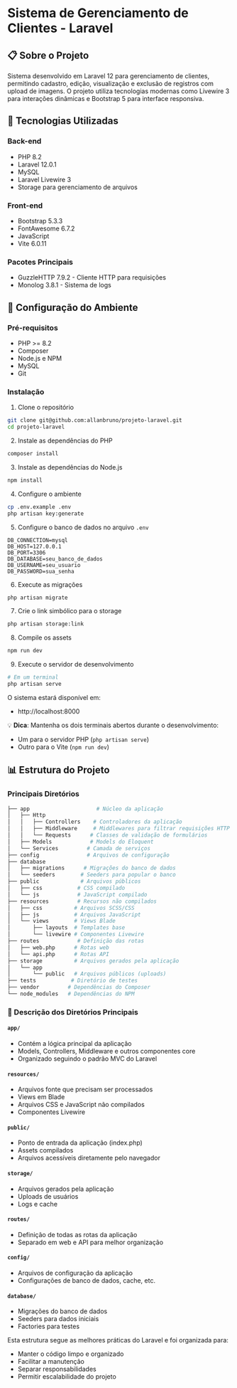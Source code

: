 # Sistema de Gerenciamento de Clientes - Laravel

## 📋 Sobre o Projeto
Sistema desenvolvido em Laravel 12 para gerenciamento de clientes, permitindo cadastro, edição, visualização e exclusão de registros com upload de imagens. O projeto utiliza tecnologias modernas como Livewire 3 para interações dinâmicas e Bootstrap 5 para interface responsiva.

## 🚀 Tecnologias Utilizadas

### Back-end
- PHP 8.2
- Laravel 12.0.1
- MySQL
- Laravel Livewire 3
- Storage para gerenciamento de arquivos

### Front-end
- Bootstrap 5.3.3
- FontAwesome 6.7.2
- JavaScript
- Vite 6.0.11

### Pacotes Principais
- GuzzleHTTP 7.9.2 - Cliente HTTP para requisições
- Monolog 3.8.1 - Sistema de logs

## 🔧 Configuração do Ambiente

### Pré-requisitos
- PHP >= 8.2
- Composer
- Node.js e NPM
- MySQL
- Git

### Instalação

1. Clone o repositório
```bash
git clone git@github.com:allanbruno/projeto-laravel.git
cd projeto-laravel
```

2. Instale as dependências do PHP
```bash
composer install
```

3. Instale as dependências do Node.js
```bash
npm install
```

4. Configure o ambiente
```bash
cp .env.example .env
php artisan key:generate
```

5. Configure o banco de dados no arquivo `.env`
```env
DB_CONNECTION=mysql
DB_HOST=127.0.0.1
DB_PORT=3306
DB_DATABASE=seu_banco_de_dados
DB_USERNAME=seu_usuario
DB_PASSWORD=sua_senha
```

6. Execute as migrações
```bash
php artisan migrate
```

7. Crie o link simbólico para o storage
```bash
php artisan storage:link
```

8. Compile os assets
```bash
npm run dev
```

9. Execute o servidor de desenvolvimento
```bash
# Em um terminal
php artisan serve
```

O sistema estará disponível em:
- http://localhost:8000

💡 **Dica**: Mantenha os dois terminais abertos durante o desenvolvimento:
- Um para o servidor PHP (`php artisan serve`)
- Outro para o Vite (`npm run dev`)

## 📊 Estrutura do Projeto

### Principais Diretórios
```bash
├── app                     # Núcleo da aplicação
│   ├── Http               
│   │   ├── Controllers    # Controladores da aplicação
│   │   ├── Middleware     # Middlewares para filtrar requisições HTTP
│   │   └── Requests      # Classes de validação de formulários
│   ├── Models            # Models do Eloquent
│   └── Services         # Camada de serviços
├── config               # Arquivos de configuração
├── database            
│   ├── migrations      # Migrações do banco de dados
│   └── seeders        # Seeders para popular o banco
├── public             # Arquivos públicos
│   ├── css           # CSS compilado
│   └── js            # JavaScript compilado
├── resources         # Recursos não compilados
│   ├── css          # Arquivos SCSS/CSS
│   ├── js           # Arquivos JavaScript
│   └── views        # Views Blade
│       ├── layouts  # Templates base
│       └── livewire # Componentes Livewire
├── routes            # Definição das rotas
│   ├── web.php      # Rotas web
│   └── api.php      # Rotas API
├── storage          # Arquivos gerados pela aplicação
│   └── app         
│       └── public   # Arquivos públicos (uploads)
├── tests           # Diretório de testes
├── vendor         # Dependências do Composer
└── node_modules   # Dependências do NPM
```

### 📁 Descrição dos Diretórios Principais

#### `app/`
- Contém a lógica principal da aplicação
- Models, Controllers, Middleware e outros componentes core
- Organizado seguindo o padrão MVC do Laravel

#### `resources/`
- Arquivos fonte que precisam ser processados
- Views em Blade
- Arquivos CSS e JavaScript não compilados
- Componentes Livewire

#### `public/`
- Ponto de entrada da aplicação (index.php)
- Assets compilados
- Arquivos acessíveis diretamente pelo navegador

#### `storage/`
- Arquivos gerados pela aplicação
- Uploads de usuários
- Logs e cache

#### `routes/`
- Definição de todas as rotas da aplicação
- Separado em web e API para melhor organização

#### `config/`
- Arquivos de configuração da aplicação
- Configurações de banco de dados, cache, etc.

#### `database/`
- Migrações do banco de dados
- Seeders para dados iniciais
- Factories para testes

Esta estrutura segue as melhores práticas do Laravel e foi organizada para:
- Manter o código limpo e organizado
- Facilitar a manutenção
- Separar responsabilidades
- Permitir escalabilidade do projeto
